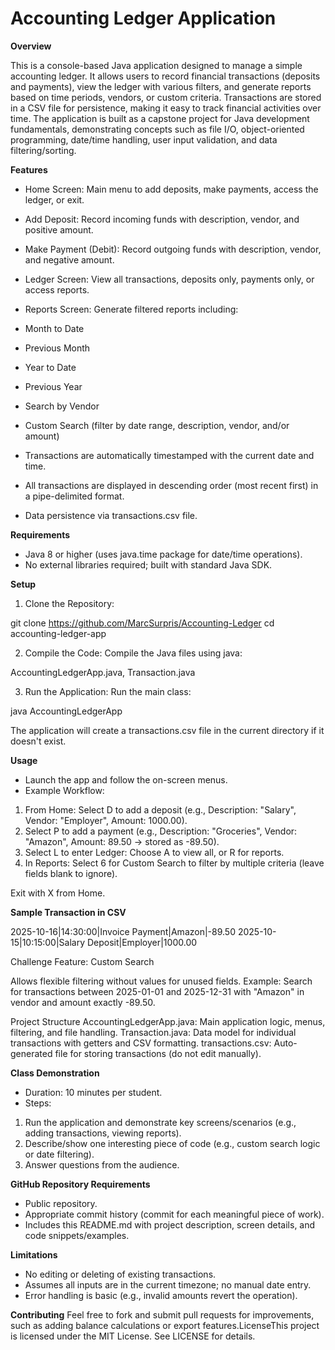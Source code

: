                
# **Accounting Ledger Application**
 
**Overview**

This is a console-based Java application designed to manage a simple accounting ledger. 
It allows users to record financial transactions (deposits and payments), view the ledger with various filters, and generate reports based on time periods, vendors, or custom criteria. 
Transactions are stored in a CSV file for persistence, making it easy to track financial activities over time.
The application is built as a capstone project for Java development fundamentals, demonstrating concepts such as file I/O, object-oriented programming, date/time handling, user input validation, and data filtering/sorting.


**Features**

* Home Screen: Main menu to add deposits, make payments, access the ledger, or exit.
* Add Deposit: Record incoming funds with description, vendor, and positive amount.
* Make Payment (Debit): Record outgoing funds with description, vendor, and negative amount.
* Ledger Screen: View all transactions, deposits only, payments only, or access reports.
* Reports Screen: Generate filtered reports including:

* Month to Date
* Previous Month
* Year to Date
* Previous Year
* Search by Vendor
* Custom Search (filter by date range, description, vendor, and/or amount)

* Transactions are automatically timestamped with the current date and time.
* All transactions are displayed in descending order (most recent first) in a pipe-delimited format.
* Data persistence via transactions.csv file.


**Requirements**
* Java 8 or higher (uses java.time package for date/time operations).
* No external libraries required; built with standard Java SDK.


**Setup**

1. Clone the Repository:

git clone https://github.com/MarcSurpris/Accounting-Ledger
cd accounting-ledger-app

2. Compile the Code:
Compile the Java files using java:

AccountingLedgerApp.java, Transaction.java

3. Run the Application:
Run the main class:

java AccountingLedgerApp

The application will create a transactions.csv file in the current directory if it doesn't exist.

**Usage**

* Launch the app and follow the on-screen menus.
* Example Workflow:

1. From Home: Select D to add a deposit (e.g., Description: "Salary", Vendor: "Employer", Amount: 1000.00).
2. Select P to add a payment (e.g., Description: "Groceries", Vendor: "Amazon", Amount: 89.50 → stored as -89.50).
3. Select L to enter Ledger: Choose A to view all, or R for reports.
4. In Reports: Select 6 for Custom Search to filter by multiple criteria (leave fields blank to ignore).

Exit with X from Home.

**Sample Transaction in CSV**

2025-10-16|14:30:00|Invoice Payment|Amazon|-89.50
2025-10-15|10:15:00|Salary Deposit|Employer|1000.00

Challenge Feature: Custom Search

Allows flexible filtering without values for unused fields.
Example: Search for transactions between 2025-01-01 and 2025-12-31 with "Amazon" in vendor and amount exactly -89.50.

Project Structure
AccountingLedgerApp.java: Main application logic, menus, filtering, and file handling.
Transaction.java: Data model for individual transactions with getters and CSV formatting.
transactions.csv: Auto-generated file for storing transactions (do not edit manually).

**Class Demonstration**
* Duration: 10 minutes per student.
* Steps:
1. Run the application and demonstrate key screens/scenarios (e.g., adding transactions, viewing reports).
2. Describe/show one interesting piece of code (e.g., custom search logic or date filtering).
3. Answer questions from the audience.

**GitHub Repository Requirements**
* Public repository.
* Appropriate commit history (commit for each meaningful piece of work).
* Includes this README.md with project description, screen details, and code snippets/examples.


**Limitations**
* No editing or deleting of existing transactions.
* Assumes all inputs are in the current timezone; no manual date entry.
* Error handling is basic (e.g., invalid amounts revert the operation).

**Contributing**
Feel free to fork and submit pull requests for improvements, such as adding balance calculations or export features.LicenseThis project is licensed under the MIT License. See LICENSE for details.

